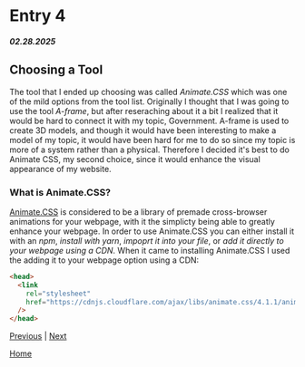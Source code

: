 # Entry 4
##### 02.28.2025 

## Choosing a Tool 
The tool that I ended up choosing was called _Animate.CSS_ which was one of the mild options from the tool list. Originally I thought that I was going to use the tool _A-frame_, but after reseraching about it a bit I realized that it would be hard to connect it with my topic, Government. A-frame is used to create 3D models, and though it would have been interesting to make a model of my topic, it would have been hard for me to do so since my topic is more of a system rather than a physical. Therefore I decided it's best to do Animate CSS, my second choice, since it would enhance the visual appearance of my website. 

### What is Animate.CSS?
[Animate.CSS](https://animate.style/) is considered to be a library of premade cross-browser animations for your webpage, with it the simplicty being able to greatly enhance your webpage. In order to use Animate.CSS you can either install it with an _npm_, _install with yarn_, _impoprt it into your file_, or _add it directly to your webpage using a CDN_. When it came to installing Animate.CSS I used the adding it to your webpage option using a CDN:

```HTML
<head>
  <link
    rel="stylesheet"
    href="https://cdnjs.cloudflare.com/ajax/libs/animate.css/4.1.1/animate.min.css"
  />
</head>
```

[Previous](entry03.md) | [Next](entry05.md)

[Home](../README.md)
